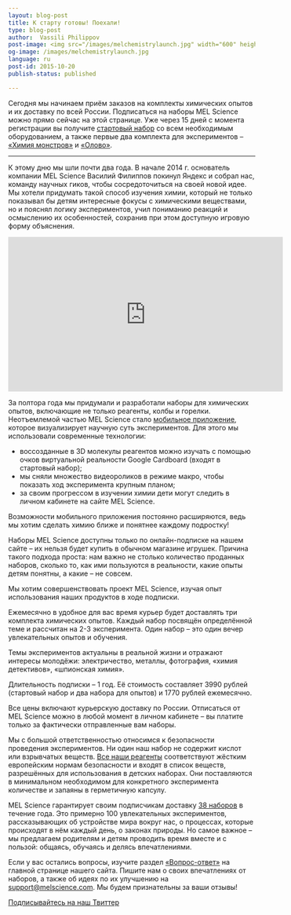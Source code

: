 ```yaml
---
layout: blog-post
title: К старту готовы! Поехали!
type: blog-post
author:  Vassili Philippov
post-image: <img src="/images/melchemistrylaunch.jpg" width="600" height="338" alt="tin">
og-image: /images/melchemistrylaunch.jpg
language: ru
post-id: 2015-10-20
publish-status: published

---
```

Сегодня мы начинаем приём заказов на комплекты химических опытов и их доставку 
по всей России. Подписаться на наборы MEL Science можно прямо сейчас на 
этой странице. Уже через 15 дней с момента регистрации вы получите <a href="https://melscience.com/ru/starterkit">стартовый набор</a>
со всем необходимым оборудованием, а также первые два комплекта для 
экспериментов – <a href="https://melscience.com/ru/chemistry-sets/chemistry-of-monsters">«Химия монстров»</a> и <a href="https://melscience.com/ru/chemistry-sets/tin">«Олово»</a>. 

<!-- more -->

---

К этому дню мы шли почти два года. В начале 2014 г. основатель компании MEL 
Science Василий Филиппов покинул Яндекс и собрал нас, команду научных гиков, 
чтобы сосредоточиться на своей новой идее. Мы хотели придумать такой способ 
изучения химии, который не только показывал бы детям интересные фокусы с 
химическими веществами, но и пояснял логику экспериментов, учил пониманию 
реакций и осмыслению их особенностей, сохранив при этом доступную игровую форму 
объяснения.

<iframe width="560" height="315" src="https://www.youtube.com/embed/GkEeB8vSRyY" frameborder="0" allowfullscreen></iframe>

За полтора года мы придумали и разработали наборы для химических опытов, 
включающие не только реагенты, колбы и горелки. Неотъемлемой частью MEL 
Science стало <a href="https://melscience.com/ru/app">мобильное приложение</a>, которое визуализирует научную суть 
экспериментов. Для этого мы использовали современные технологии:

* воссозданные в 3D молекулы реагентов можно изучать с помощью очков виртуальной реальности Google Cardboard (входят в стартовый набор); 
* мы сняли множество видеороликов в режиме макро, чтобы показать ход эксперимента крупным планом;
* за своим прогрессом в изучении химии дети могут следить в личном кабинете на сайте MEL Science. 

Возможности мобильного приложения постоянно расширяются, ведь мы хотим 
сделать химию ближе и понятнее каждому подростку!

Наборы MEL Science доступны только по онлайн-подписке на нашем сайте – их 
нельзя будет купить в обычном магазине игрушек. Причина такого подхода проста: 
нам важно не столько количество проданных наборов, сколько то, как ими пользуются 
в реальности, какие опыты детям понятны, а какие – не совсем.

Мы хотим совершенствовать проект MEL Science, изучая опыт использования наших 
продуктов в ходе подписки. 

Ежемесячно в удобное для вас время курьер будет доставлять три комплекта химических 
опытов. Каждый набор посвящён определённой теме и рассчитан на 2-3 эксперимента. 
Один набор – это один вечер увлекательных опытов и обучения.

Темы экспериментов актуальны в реальной жизни и отражают интересы молодёжи: 
электричество, металлы, фотография, «химия детективов», «шпионская химия». 

Длительность подписки – 1 год.  Её стоимость составляет 3990 рублей (стартовый 
набор и два набора для опытов) и 1770 рублей ежемесячно.

Все цены включают курьерскую доставку по России. Отписаться от MEL Science 
можно в любой момент в личном кабинете – вы платите только за фактически 
отправленные вам наборы.

Мы с большой ответственностью относимся к безопасности проведения экспериментов. Ни 
один наш набор не содержит кислот или взрывчатых веществ. <a href="https://melscience.com/ru/reagents">Все наши реагенты</a>
соответствуют жёстким европейским нормам безопасности и входят в список веществ, 
разрешённых для использования в детских наборах. Они поставляются в минимальном 
необходимом для конкретного эксперимента количестве и запаяны в герметичную 
капсулу. 

MEL Science гарантирует своим подписчикам доставку <a href="https://melscience.com/ru/chemistry-sets">38 наборов</a> в течение года. 
Это примерно 100 увлекательных экспериментов, рассказывающих об устройстве 
мира вокруг нас, о процессах, которые происходят в нём каждый день, о законах 
природы. Но самое важное – мы предлагаем родителям и детям проводить время 
вместе и с пользой: общаясь, обучаясь и делясь впечатлениями.

Если у вас остались вопросы, изучите раздел <a href="https://melscience.com/ru">«Вопрос-ответ»</a> на главной странице 
нашего сайта. Пишите нам о своих впечатлениях от наборов, а также об идеях по их 
улучшению на support@melscience.com. Мы будем признательны за ваши отзывы!

<!-- Begin Twitter follow -->
<a href="https://twitter.com/MelScienceRU" class="twitter-follow-button" data-show-count="false" data-lang="ru" data-size="large">Подписывайтесь на наш Твиттер</a>
<script>!function(d,s,id){var js,fjs=d.getElementsByTagName(s)[0],p=/^http:/.test(d.location)?'http':'https';if(!d.getElementById(id)){js=d.createElement(s);js.id=id;js.src=p+'://platform.twitter.com/widgets.js';fjs.parentNode.insertBefore(js,fjs);}}(document, 'script', 'twitter-wjs');</script>
<!-- End Twitter follow -->